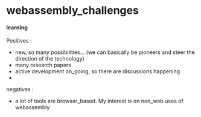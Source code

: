 # webassembly_challenges

#### learning
Positives :
- new, so many possibilities... (we can basically be pioneers and steer the direction of the technology)
- many research papers
- active development on_going, so there are discussions happening
- 
negatives : 
- a lot of tools are browser_based. My interest is on non_web uses of webassembly